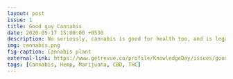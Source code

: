 ```yaml
---
layout: post
issue: 1
title: Good guy Cannabis
date: 2020-05-17 15:00:00 +0530
description: No seriously, cannabis is good for health too, and is legal! I got facts.
img: cannabis.png
fig-caption: Cannabis plant
external-link: https://www.getrevue.co/profile/KnowledgeDay/issues/good-guy-cannabis-knowledge-day-249739
tags: [Cannabis, Hemp, Marijuana, CBD, THC]
---
```

